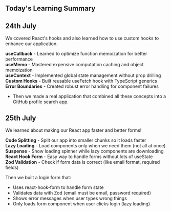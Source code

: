 ## Today's Learning Summary

## 24th July

We covered React's hooks and also learned how to use custom hooks to enhance our application.

**useCallback** - Learned to optimize function memoization for better performance  
**useMemo** - Mastered expensive computation caching and object memoization  
**useContext** - Implemented global state management without prop drilling  
**Custom Hooks** - Built reusable useFetch hook with TypeScript generics  
**Error Boundaries** - Created robust error handling for component failures

- Then we made a real application that combined all these concepts into a GitHub profile search app.

## 25th July

We learned about making our React app faster and better forms!

**Code Splitting** - Split our app into smaller chunks so it loads faster  
**Lazy Loading** - Load components only when we need them (not all at once)  
**Suspense** - Show loading spinner while lazy components are downloading  
**React Hook Form** - Easy way to handle forms without lots of useState  
**Zod Validation** - Check if form data is correct (like email format, required fields)

Then we built a login form that:

- Uses react-hook-form to handle form state
- Validates data with Zod (email must be email, password required)
- Shows error messages when user types wrong things
- Only loads form component when user clicks login (lazy loading)
